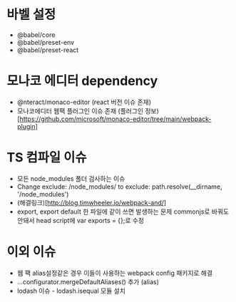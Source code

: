 # 바벨 설정

- @babel/core
- @babel/preset-env
- @babel/preset-react

# 모나코 에디터 dependency

- @nteract/monaco-editor (react 버전 이슈 존재)
- 모나코에디터 웹팩 플러그인 이슈 존재 (플러그인 정보)[https://github.com/microsoft/monaco-editor/tree/main/webpack-plugin]

# TS 컴파일 이슈

- 모든 node_modules 폴더 검사하는 이슈
- Change exclude: /node_modules/ to exclude: path.resolve(\_\_dirname, '/node_modules')
- (해결링크)[http://blog.timwheeler.io/webpack-and/]
- export, export default 한 파일에 같이 쓰면 발생하는 문제 commonjs로 바꿔도 안돼서 head script에 var exports = {};로 수정

# 이외 이슈

- 웹 팩 alias설정같은 경우 이들이 사용하는 webpack config 패키지로 해결
- ...configurator.mergeDefaultAliases() 추가 (alias)
- lodash 이슈 - lodash.isequal 모듈 설치
